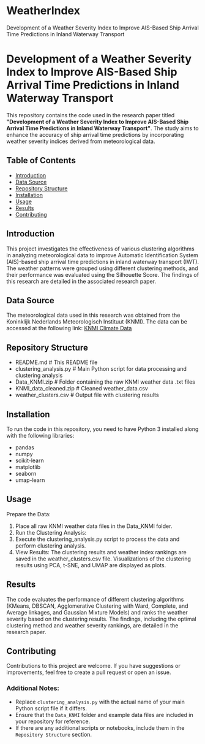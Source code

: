 # WeatherIndex
Development of a Weather Severity Index to Improve AIS-Based Ship Arrival Time Predictions in Inland Waterway Transport

# Development of a Weather Severity Index to Improve AIS-Based Ship Arrival Time Predictions in Inland Waterway Transport
This repository contains the code used in the research paper titled **"Development of a Weather Severity Index to Improve AIS-Based Ship Arrival Time Predictions in Inland Waterway Transport"**. The study aims to enhance the accuracy of ship arrival time predictions by incorporating weather severity indices derived from meteorological data.

## Table of Contents
- [Introduction](#introduction)
- [Data Source](#data-source)
- [Repository Structure](#repository-structure)
- [Installation](#installation)
- [Usage](#usage)
- [Results](#results)
- [Contributing](#contributing)

## Introduction
This project investigates the effectiveness of various clustering algorithms in analyzing meteorological data to improve Automatic Identification System (AIS)-based ship arrival time predictions in inland waterway transport (IWT). The weather patterns were grouped using different clustering methods, and their performance was evaluated using the Silhouette Score. The findings of this research are detailed in the associated research paper.

## Data Source
The meteorological data used in this research was obtained from the Koninklijk Nederlands Meteorologisch Instituut (KNMI). The data can be accessed at the following link:
[KNMI Climate Data](https://www.knmi.nl/nederland-nu/klimatologie/daggegevens)

## Repository Structure
- README.md # This README file
- clustering_analysis.py # Main Python script for data processing and clustering analysis
- Data_KNMI.zip # Folder containing the raw KNMI weather data .txt files
- KNMI_data_cleaned.zip # Cleaned weather_data.csv
- weather_clusters.csv # Output file with clustering results

## Installation
To run the code in this repository, you need to have Python 3 installed along with the following libraries:
- pandas
- numpy
- scikit-learn
- matplotlib
- seaborn
- umap-learn

## Usage
Prepare the Data:
1. Place all raw KNMI weather data files in the Data_KNMI folder.
2. Run the Clustering Analysis:
3. Execute the clustering_analysis.py script to process the data and perform clustering analysis.
4. View Results: The clustering results and weather index rankings are saved in the weather_clusters.csv file. Visualizations of the clustering results using PCA, t-SNE, and UMAP are displayed as plots.

## Results
The code evaluates the performance of different clustering algorithms (KMeans, DBSCAN, Agglomerative Clustering with Ward, Complete, and Average linkages, and Gaussian Mixture Models) and ranks the weather severity based on the clustering results. The findings, including the optimal clustering method and weather severity rankings, are detailed in the research paper.

## Contributing
Contributions to this project are welcome. If you have suggestions or improvements, feel free to create a pull request or open an issue.

### Additional Notes:
- Replace `clustering_analysis.py` with the actual name of your main Python script file if it differs.
- Ensure that the `Data_KNMI` folder and example data files are included in your repository for reference.
- If there are any additional scripts or notebooks, include them in the `Repository Structure` section.
